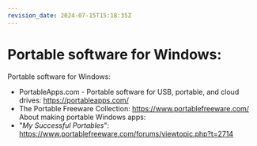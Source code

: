 ```yaml
---
revision_date: 2024-07-15T15:18:35Z
---
```

# Portable software for Windows:
Portable software for Windows:
* PortableApps.com - Portable software for USB, portable, and cloud drives: https://portableapps.com/
* The Portable Freeware Collection: https://www.portablefreeware.com/
About making portable Windows apps:
* "*My Successful Portables*": https://www.portablefreeware.com/forums/viewtopic.php?t=2714